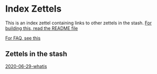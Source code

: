 # Index Zettels

This is an index zettel containing links to other zettels in the stash. 
[For building this, read the README file](README.md)

[For FAQ, see this](faq.md)


## Zettels in the stash
[2020-06-29-whatis](2020-06-29-what.md)
